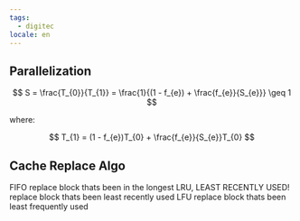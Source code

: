 ```yaml
---
tags:
  - digitec
locale: en
---
```


## Parallelization 

$$
S = \frac{T_{0}}{T_{1}} = \frac{1}{(1 - f_{e}) + \frac{f_{e}}{S_{e}}} \geq 1
$$

where:

$$
T_{1} = (1 - f_{e})T_{0} + \frac{f_{e}}{S_{e}}T_{0}
$$

## Cache Replace Algo

FIFO replace block thats been in the longest
LRU, LEAST RECENTLY USED! replace block thats been least recently used
LFU replace block thats been least frequently used